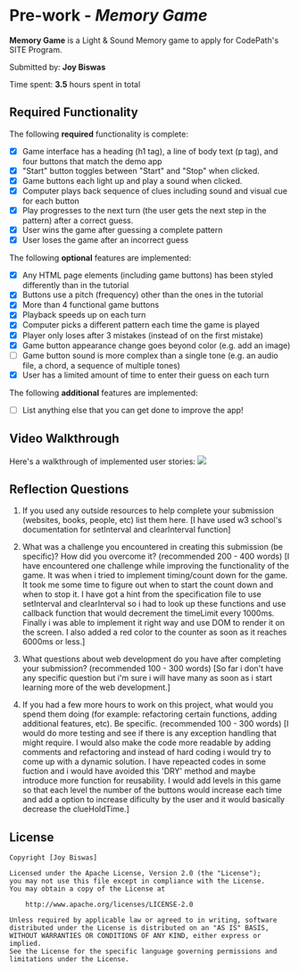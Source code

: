 # Pre-work - *Memory Game*

**Memory Game** is a Light & Sound Memory game to apply for CodePath's SITE Program. 

Submitted by: **Joy Biswas**

Time spent: **3.5** hours spent in total

## Required Functionality

The following **required** functionality is complete:

* [x] Game interface has a heading (h1 tag), a line of body text (p tag), and four buttons that match the demo app
* [x] "Start" button toggles between "Start" and "Stop" when clicked. 
* [x] Game buttons each light up and play a sound when clicked. 
* [x] Computer plays back sequence of clues including sound and visual cue for each button
* [x] Play progresses to the next turn (the user gets the next step in the pattern) after a correct guess. 
* [x] User wins the game after guessing a complete pattern
* [x] User loses the game after an incorrect guess

The following **optional** features are implemented:

* [x] Any HTML page elements (including game buttons) has been styled differently than in the tutorial
* [x] Buttons use a pitch (frequency) other than the ones in the tutorial
* [x] More than 4 functional game buttons
* [x] Playback speeds up on each turn
* [x] Computer picks a different pattern each time the game is played
* [x] Player only loses after 3 mistakes (instead of on the first mistake)
* [x] Game button appearance change goes beyond color (e.g. add an image)
* [ ] Game button sound is more complex than a single tone (e.g. an audio file, a chord, a sequence of multiple tones)
* [x] User has a limited amount of time to enter their guess on each turn

The following **additional** features are implemented:

- [ ] List anything else that you can get done to improve the app!

## Video Walkthrough

Here's a walkthrough of implemented user stories:
![](https://i.imgur.com/3PeuE0h.gif)



## Reflection Questions
1. If you used any outside resources to help complete your submission (websites, books, people, etc) list them here. 
[I have used w3 school's documentation for setInterval and clearInterval function]

2. What was a challenge you encountered in creating this submission (be specific)? How did you overcome it? (recommended 200 - 400 words) 
[I have encountered one challenge while improving the functionality of the game. It was when i tried to implement timing/count down for the game. It took me some time to figure out when to start the count down and when to stop it. I have got a hint from the specification file to use setInterval and clearInterval so i had to look up these functions and use callback function that would decrement the timeLimit every 1000ms. Finally i was able to implement it right way and use DOM to render it on the screen. I also added a red color to the counter as soon as it reaches 6000ms or less.]

3. What questions about web development do you have after completing your submission? (recommended 100 - 300 words) 
[So far i don't have any specific question but i'm sure i will have many as soon as i start learning more of the web development.]

4. If you had a few more hours to work on this project, what would you spend them doing (for example: refactoring certain functions, adding additional features, etc). Be specific. (recommended 100 - 300 words) 
[I would do more testing and see if there is any exception handling that might require. I would also make the code more readable by adding comments and refactoring and instead of hard coding i would try to come up with a dynamic solution. I have repeacted codes in some fuction and i would have avoided this 'DRY' method and maybe introduce more function for reusability. I would add levels in this game so that each level the number of the buttons would increase each time and add a option to increase dificulty by the user and it would basically decrease the clueHoldTime.]



## License

    Copyright [Joy Biswas]

    Licensed under the Apache License, Version 2.0 (the "License");
    you may not use this file except in compliance with the License.
    You may obtain a copy of the License at

        http://www.apache.org/licenses/LICENSE-2.0

    Unless required by applicable law or agreed to in writing, software
    distributed under the License is distributed on an "AS IS" BASIS,
    WITHOUT WARRANTIES OR CONDITIONS OF ANY KIND, either express or implied.
    See the License for the specific language governing permissions and
    limitations under the License.
